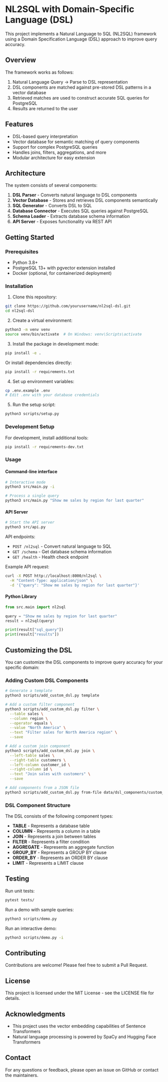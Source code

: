 # NL2SQL with Domain-Specific Language (DSL)

This project implements a Natural Language to SQL (NL2SQL) framework using a Domain Specification Language (DSL) approach to improve query accuracy.

## Overview

The framework works as follows:
1. Natural Language Query → Parse to DSL representation
2. DSL components are matched against pre-stored DSL patterns in a vector database
3. Retrieved matches are used to construct accurate SQL queries for PostgreSQL
4. Results are returned to the user

## Features

- DSL-based query interpretation
- Vector database for semantic matching of query components
- Support for complex PostgreSQL queries
- Handles joins, filters, aggregations, and more
- Modular architecture for easy extension

## Architecture

The system consists of several components:

1. **DSL Parser** - Converts natural language to DSL components
2. **Vector Database** - Stores and retrieves DSL components semantically
3. **SQL Generator** - Converts DSL to SQL
4. **Database Connector** - Executes SQL queries against PostgreSQL
5. **Schema Loader** - Extracts database schema information
6. **API Server** - Exposes functionality via REST API


## Getting Started

### Prerequisites

- Python 3.8+
- PostgreSQL 13+ with pgvector extension installed
- Docker (optional, for containerized deployment)

### Installation

1. Clone this repository:
```bash
git clone https://github.com/yourusername/nl2sql-dsl.git
cd nl2sql-dsl
```

2. Create a virtual environment:
```bash
python3 -m venv venv
source venv/bin/activate  # On Windows: venv\Scripts\activate
```

3. Install the package in development mode:
```bash
pip install -e .
```

Or install dependencies directly:
```bash
pip install -r requirements.txt
```

4. Set up environment variables:
```bash
cp .env.example .env
# Edit .env with your database credentials
```

5. Run the setup script:
```bash
python3 scripts/setup.py
```

### Development Setup

For development, install additional tools:
```bash
pip install -r requirements-dev.txt
```

### Usage

#### Command-line interface

```bash
# Interactive mode
python3 src/main.py -i

# Process a single query
python3 src/main.py "Show me sales by region for last quarter"
```

#### API Server

```bash
# Start the API server
python3 src/api.py
```

API endpoints:
- `POST /nl2sql` - Convert natural language to SQL
- `GET /schema` - Get database schema information
- `GET /health` - Health check endpoint

Example API request:
```bash
curl -X POST http://localhost:8000/nl2sql \
  -H "Content-Type: application/json" \
  -d '{"query": "Show me sales by region for last quarter"}'
```

#### Python Library

```python
from src.main import nl2sql

query = "Show me sales by region for last quarter"
result = nl2sql(query)

print(result["sql_query"])
print(result["results"])
```

## Customizing the DSL

You can customize the DSL components to improve query accuracy for your specific domain:

### Adding Custom DSL Components

```bash
# Generate a template
python3 scripts/add_custom_dsl.py template

# Add a custom filter component
python3 scripts/add_custom_dsl.py filter \
  --table sales \
  --column region \
  --operator equals \
  --value "North America" \
  --text "Filter sales for North America region" \
  --save

# Add a custom join component
python3 scripts/add_custom_dsl.py join \
  --left-table sales \
  --right-table customers \
  --left-column customer_id \
  --right-column id \
  --text "Join sales with customers" \
  --save

# Add components from a JSON file
python3 scripts/add_custom_dsl.py from-file data/dsl_components/custom_components.json
```

### DSL Component Structure

The DSL consists of the following component types:

- **TABLE** - Represents a database table
- **COLUMN** - Represents a column in a table
- **JOIN** - Represents a join between tables
- **FILTER** - Represents a filter condition
- **AGGREGATE** - Represents an aggregate function
- **GROUP_BY** - Represents a GROUP BY clause
- **ORDER_BY** - Represents an ORDER BY clause
- **LIMIT** - Represents a LIMIT clause

## Testing

Run unit tests:
```bash
pytest tests/
```

Run a demo with sample queries:
```bash
python3 scripts/demo.py
```

Run an interactive demo:
```bash
python3 scripts/demo.py -i
```

## Contributing

Contributions are welcome! Please feel free to submit a Pull Request.

## License

This project is licensed under the MIT License - see the LICENSE file for details.

## Acknowledgments

- This project uses the vector embedding capabilities of Sentence Transformers
- Natural language processing is powered by SpaCy and Hugging Face Transformers

## Contact

For any questions or feedback, please open an issue on GitHub or contact the maintainers. 